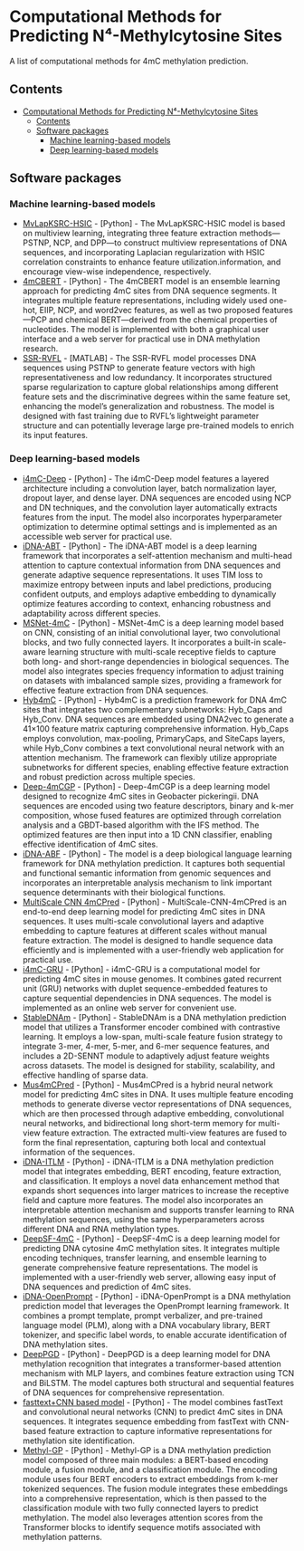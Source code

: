 # **Computational Methods for Predicting N⁴-Methylcytosine Sites**
A list of computational methods for 4mC methylation prediction.
## Contents
- [Computational Methods for Predicting N⁴-Methylcytosine Sites](#computational-methods-for-predicting-n⁴-methylcytosine-sites)
  - [Contents](#contents)
  - [Software packages](#software-packages)
    - [Machine learning-based models](#machine-learning-based-models)
    - [Deep learning-based models](#deep-learning-based-models)

## Software packages
### Machine learning-based models
- [MvLapKSRC-HSIC](https://github.com/guofei-tju/MvLapKSRC_HSIC/tree/main/MvLapKSRC_HSIC-master) - [Python] - The MvLapKSRC-HSIC model is based on multiview learning, integrating three feature extraction methods—PSTNP, NCP, and DPP—to construct multiview representations of DNA sequences, and incorporating Laplacian regularization with HSIC correlation constraints to enhance feature utilization.information, and encourage view-wise independence, respectively.
- [4mCBERT](https://github.com/abcair/4mCBERT) - [Python] - The 4mCBERT model is an ensemble learning approach for predicting 4mC sites from DNA sequence segments. It integrates multiple feature representations, including widely used one-hot, EIIP, NCP, and word2vec features, as well as two proposed features—PCP and chemical BERT—derived from the chemical properties of nucleotides. The model is implemented with both a graphical user interface and a web server for practical use in DNA methylation research.
- [SSR-RVFL](https://github.com/Hao010418/SSR-RVFL) - [MATLAB] - The SSR-RVFL model processes DNA sequences using PSTNP to generate feature vectors with high representativeness and low redundancy. It incorporates structured sparse regularization to capture global relationships among different feature sets and the discriminative degrees within the same feature set, enhancing the model’s generalization and robustness. The model is designed with fast training due to RVFL’s lightweight parameter structure and can potentially leverage large pre-trained models to enrich its input features.
### Deep learning-based models
- [i4mC-Deep](https://github.com/waleed551/i4mC-Deep) - [Python] - The i4mC-Deep model features a layered architecture including a convolution layer, batch normalization layer, dropout layer, and dense layer. DNA sequences are encoded using NCP and DN techniques, and the convolution layer automatically extracts features from the input. The model also incorporates hyperparameter optimization to determine optimal settings and is implemented as an accessible web server for practical use.
- [iDNA-ABT](https://github.com/YUYING07/iDNA_ABT) - [Python] - The iDNA-ABT model is a deep learning framework that incorporates a self-attention mechanism and multi-head attention to capture contextual information from DNA sequences and generate adaptive sequence representations. It uses TIM loss to maximize entropy between inputs and label predictions, producing confident outputs, and employs adaptive embedding to dynamically optimize features according to context, enhancing robustness and adaptability across different species.
- [MSNet-4mC](https://github.com/LIU-CT/MSNet-4mC) - [Python] - MSNet-4mC is a deep learning model based on CNN, consisting of an initial convolutional layer, two convolutional blocks, and two fully connected layers. It incorporates a built-in scale-aware learning structure with multi-scale receptive fields to capture both long- and short-range dependencies in biological sequences. The model also integrates species frequency information to adjust training on datasets with imbalanced sample sizes, providing a framework for effective feature extraction from DNA sequences.
- [Hyb4mC](https://github.com/YingLiangjxau/Hyb4mC) - [Python] - Hyb4mC is a prediction framework for DNA 4mC sites that integrates two complementary subnetworks: Hyb_Caps and Hyb_Conv. DNA sequences are embedded using DNA2vec to generate a 41×100 feature matrix capturing comprehensive information. Hyb_Caps employs convolution, max-pooling, PrimaryCaps, and SiteCaps layers, while Hyb_Conv combines a text convolutional neural network with an attention mechanism. The framework can flexibly utilize appropriate subnetworks for different species, enabling effective feature extraction and robust prediction across multiple species.
- [Deep-4mCGP](https://github.com/BionicsAI/Deep-4mCGP) - [Python] - Deep-4mCGP is a deep learning model designed to recognize 4mC sites in Geobacter pickeringii. DNA sequences are encoded using two feature descriptors, binary and k-mer composition, whose fused features are optimized through correlation analysis and a GBDT-based algorithm with the IFS method. The optimized features are then input into a 1D CNN classifier, enabling effective identification of 4mC sites.
- [iDNA-ABF](https://github.com/FakeEnd/iDNA_ABF) - [Python] - The model is a deep biological language learning framework for DNA methylation prediction. It captures both sequential and functional semantic information from genomic sequences and incorporates an interpretable analysis mechanism to link important sequence determinants with their biological functions.
- [MultiScale CNN 4mCPred](https://github.com/paomian97/MultiScale_CNN_4mCPred) - [Python] - MultiScale-CNN-4mCPred is an end-to-end deep learning model for predicting 4mC sites in DNA sequences. It uses multi-scale convolutional layers and adaptive embedding to capture features at different scales without manual feature extraction. The model is designed to handle sequence data efficiently and is implemented with a user-friendly web application for practical use.
- [i4mC-GRU](https://github.com/mldlproject/2022-i4mC-GRU) - [Python] - i4mC-GRU is a computational model for predicting 4mC sites in mouse genomes. It combines gated recurrent unit (GRU) networks with duplet sequence-embedded features to capture sequential dependencies in DNA sequences. The model is implemented as an online web server for convenient use.
- [StableDNAm](https://github.com/wrab12/StableDNAm) - [Python] - StableDNAm is a DNA methylation prediction model that utilizes a Transformer encoder combined with contrastive learning. It employs a low-span, multi-scale feature fusion strategy to integrate 3-mer, 4-mer, 5-mer, and 6-mer sequence features, and includes a 2D-SENNT module to adaptively adjust feature weights across datasets. The model is designed for stability, scalability, and effective handling of sparse data.
- [Mus4mCPred](https://github.com/meloaedy/Mus4mCPred) - [Python] - Mus4mCPred is a hybrid neural network model for predicting 4mC sites in DNA. It uses multiple feature encoding methods to generate diverse vector representations of DNA sequences, which are then processed through adaptive embedding, convolutional neural networks, and bidirectional long short-term memory for multi-view feature extraction. The extracted multi-view features are fused to form the final representation, capturing both local and contextual information of the sequences.
- [iDNA-ITLM](https://github.com/Yyxx-1987/iDNA-ITLM/tree/master/iDNA-ITLM/data) - [Python] - iDNA-ITLM is a DNA methylation prediction model that integrates embedding, BERT encoding, feature extraction, and classification. It employs a novel data enhancement method that expands short sequences into larger matrices to increase the receptive field and capture more features. The model also incorporates an interpretable attention mechanism and supports transfer learning to RNA methylation sequences, using the same hyperparameters across different DNA and RNA methylation types.
- [DeepSF-4mC](https://github.com/754131799/DeepSF-4mC) - [Python] - DeepSF-4mC is a deep learning model for predicting DNA cytosine 4mC methylation sites. It integrates multiple encoding techniques, transfer learning, and ensemble learning to generate comprehensive feature representations. The model is implemented with a user-friendly web server, allowing easy input of DNA sequences and prediction of 4mC sites.
- [iDNA-OpenPrompt](https://github.com/Yyxx-1987/iDNA-OpenPrompt/) - [Python] - iDNA-OpenPrompt is a DNA methylation prediction model that leverages the OpenPrompt learning framework. It combines a prompt template, prompt verbalizer, and pre-trained language model (PLM), along with a DNA vocabulary library, BERT tokenizer, and specific label words, to enable accurate identification of DNA methylation sites.
- [DeepPGD](https://github.com/FROZEN160/DeepPGD) - [Python] - DeepPGD is a deep learning model for DNA methylation recognition that integrates a transformer-based attention mechanism with MLP layers, and combines feature extraction using TCN and BiLSTM. The model captures both structural and sequential features of DNA sequences for comprehensive representation.
- [fasttext+CNN based model](https://github.com/khanhlee/4mC) - [Python] - The model combines fastText and convolutional neural networks (CNN) to predict 4mC sites in DNA sequences. It integrates sequence embedding from fastText with CNN-based feature extraction to capture informative representations for methylation site identification.
- [Methyl-GP](https://github.com/Hao010418/Methyl-GP) - [Python] - Methyl-GP is a DNA methylation prediction model composed of three main modules: a BERT-based encoding module, a fusion module, and a classification module. The encoding module uses four BERT encoders to extract embeddings from k-mer tokenized sequences. The fusion module integrates these embeddings into a comprehensive representation, which is then passed to the classification module with two fully connected layers to predict methylation. The model also leverages attention scores from the Transformer blocks to identify sequence motifs associated with methylation patterns.
